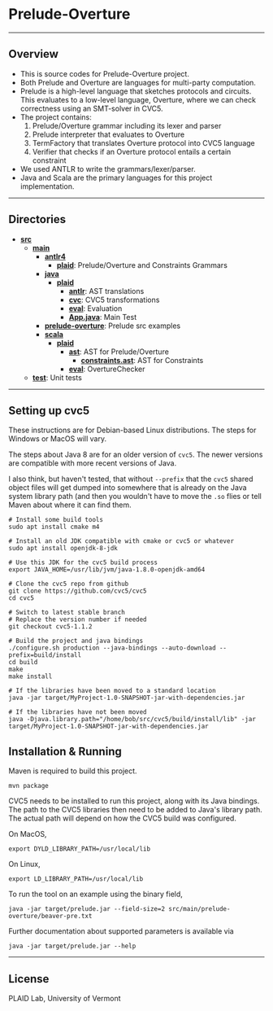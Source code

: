 # Prelude-Overture

-----
## Overview
- This is source codes for Prelude-Overture project.
- Both Prelude and Overture are languages for multi-party computation.
- Prelude is a high-level language that sketches protocols and circuits. This evaluates to a low-level language, Overture, where we can check correctness using an SMT-solver in CVC5.
- The project contains:
    1) Prelude/Overture grammar including its lexer and parser
    2) Prelude interpreter that evaluates to Overture
    3) TermFactory that translates Overture protocol into CVC5 language
    4) Verifier that checks if an Overture protocol entails a certain constraint
- We used ANTLR to write the grammars/lexer/parser.
- Java and Scala are the primary languages for this project implementation.
----
## Directories
- [**src**](src)
    - [**main**](src/main)
        - [**antlr4**](src/main/antlr4)
            - [**plaid**](src/main/antlr4/plaid): Prelude/Overture and Constraints Grammars
        - [**java**](src/main/java)
            - [**plaid**](src/main/java/plaid)
                - [**antlr**](src/main/java/plaid/antlr): AST translations
                - [**cvc**](src/main/java/plaid/cvc): CVC5 transformations
                - [**eval**](src/main/java/plaid/eval): Evaluation
                - [**App.java**](src/main/java/plaid/App.java): Main Test
        - [**prelude-overture**](src/main/prelude-overture): Prelude src examples
        - [**scala**](src/main/scala)
            - [**plaid**](src/main/scala/plaid)
                - [**ast**](src/main/scala/plaid/ast): AST for Prelude/Overture
                  - [**constraints.ast**](src/main/scala/plaid/constraints.ast): AST for Constraints
                - [**eval**](src/main/scala/plaid/eval): OvertureChecker
    - [**test**](src/test): Unit tests

------

## Setting up cvc5

These instructions are for Debian-based Linux distributions. The steps for
Windows or MacOS will vary.

The steps about Java 8 are for an older version of `cvc5`. The newer versions
are compatible with more recent versions of Java.

I also think, but haven't tested, that without `--prefix` that the `cvc5`
shared object files will get dumped into somewhere that is already on the Java
system library path (and then you wouldn't have to move the `.so` flies or
tell Maven about where it can find them.

```
# Install some build tools
sudo apt install cmake m4

# Install an old JDK compatible with cmake or cvc5 or whatever
sudo apt install openjdk-8-jdk

# Use this JDK for the cvc5 build process
export JAVA_HOME=/usr/lib/jvm/java-1.8.0-openjdk-amd64

# Clone the cvc5 repo from github
git clone https://github.com/cvc5/cvc5
cd cvc5

# Switch to latest stable branch
# Replace the version number if needed
git checkout cvc5-1.1.2

# Build the project and java bindings
./configure.sh production --java-bindings --auto-download --prefix=build/install
cd build
make
make install

# If the libraries have been moved to a standard location
java -jar target/MyProject-1.0-SNAPSHOT-jar-with-dependencies.jar

# If the libraries have not been moved
java -Djava.library.path="/home/bob/src/cvc5/build/install/lib" -jar target/MyProject-1.0-SNAPSHOT-jar-with-dependencies.jar
```

## Installation & Running

Maven is required to build this project.
```
mvn package
```

CVC5 needs to be installed to run this project, along with its Java bindings. The path to the CVC5 libraries then need to be added to Java's library path. The actual path will depend on how the CVC5 build was configured.

On MacOS,
```
export DYLD_LIBRARY_PATH=/usr/local/lib
```

On Linux,
```
export LD_LIBRARY_PATH=/usr/local/lib
```

To run the tool on an example using the binary field,
```
java -jar target/prelude.jar --field-size=2 src/main/prelude-overture/beaver-pre.txt
```

Further documentation about supported parameters is available via
```
java -jar target/prelude.jar --help
```

-------
## License
PLAID Lab, University of Vermont


